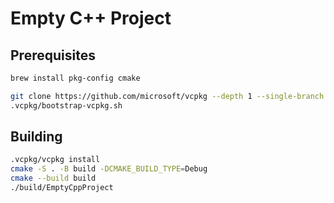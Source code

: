 # Empty C++ Project

## Prerequisites

```sh
brew install pkg-config cmake

git clone https://github.com/microsoft/vcpkg --depth 1 --single-branch -b master .vcpkg
.vcpkg/bootstrap-vcpkg.sh
```

## Building

```sh
.vcpkg/vcpkg install
cmake -S . -B build -DCMAKE_BUILD_TYPE=Debug
cmake --build build
./build/EmptyCppProject
```
